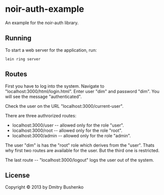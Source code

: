 # noir-auth-example

An example for the noir-auth library.

## Running

To start a web server for the application, run:

    lein ring server

## Routes    

First you have to log into the system. Navigate to "localhost:3000/html/login.html".
Enter user "dim" and password "dim". You will see the message "authenticated".

Check the user on the URL "localhost:3000/current-user".

There are three authrorized routes:

* localhost:3000/user -- allowed only for the role "user".
* localhost:3000/root -- allowed only for the role "root".
* localhost:3000/admin -- allowed only for the role "admin".

The user "dim" is has the "root" role which derives from the "user". Thats why first two routes are available for the user. But the third one is restricted.

The last route -- "localhost:3000/logout" logs the user out of the system.


## License

Copyright © 2013 by Dmitry Bushenko
